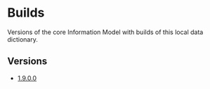 # Builds

Versions of the core Information Model with builds of this local data dictionary.

## Versions
- [1.9.0.0](1.9.0.0)